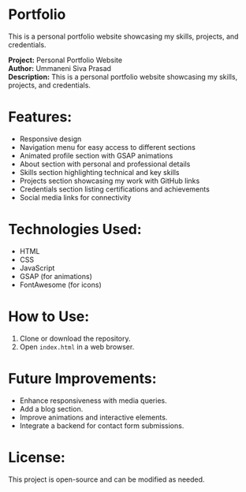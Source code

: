 # Portfolio
This is a personal portfolio website showcasing my skills, projects, and credentials.

**Project:** Personal Portfolio Website  
**Author:** Ummaneni Siva Prasad  
**Description:** This is a personal portfolio website showcasing my skills, projects, and credentials.  

# Features:  
- Responsive design  
- Navigation menu for easy access to different sections  
- Animated profile section with GSAP animations  
- About section with personal and professional details  
- Skills section highlighting technical and key skills  
- Projects section showcasing my work with GitHub links  
- Credentials section listing certifications and achievements  
- Social media links for connectivity  

# Technologies Used:  
- HTML  
- CSS  
- JavaScript  
- GSAP (for animations)  
- FontAwesome (for icons)  

# How to Use:  
1. Clone or download the repository.  
2. Open `index.html` in a web browser.  

# Future Improvements:  
- Enhance responsiveness with media queries.  
- Add a blog section.  
- Improve animations and interactive elements.  
- Integrate a backend for contact form submissions.  

# License:  
This project is open-source and can be modified as needed.  

